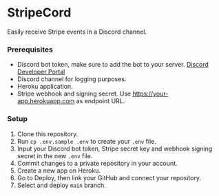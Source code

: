 # StripeCord

Easily receive Stripe events in a Discord channel.

### Prerequisites

* Discord bot token, make sure to add the bot to your server. [Discord Developer Portal](https://discord.com/developers/applications/)
* Discord channel for logging purposes.
* Heroku application.
* Stripe webhook and signing secret. Use <https://your-app.herokuapp.com> as endpoint URL.

### Setup

1. Clone this repository.
2. Run `cp .env.sample .env` to create your `.env` file.
3. Input your Discord bot token, Stripe secret key and webhook signing secret in the new `.env` file.
4. Commit changes to a private repository in your account.
5. Create a new app on Heroku.
6. Go to Deploy, then link your GitHub and connect your repository.
7. Select and deploy `main` branch.
